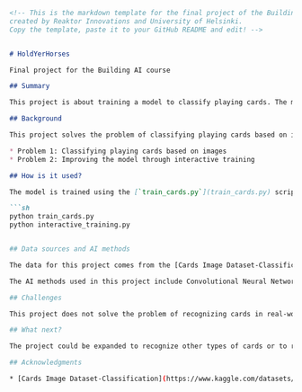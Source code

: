 

```markdown
<!-- This is the markdown template for the final project of the Building AI course, 
created by Reaktor Innovations and University of Helsinki. 
Copy the template, paste it to your GitHub README and edit! -->


# HoldYerHorses

Final project for the Building AI course

## Summary

This project is about training a model to classify playing cards. The model is trained on a dataset of card images and can be further improved through interactive training with user feedback.

## Background

This project solves the problem of classifying playing cards based on images. This could be useful in various card games where automatic card recognition could enhance the gaming experience. My personal motivation is my interest in AI and its applications in gaming.

* Problem 1: Classifying playing cards based on images
* Problem 2: Improving the model through interactive training

## How is it used?

The model is trained using the [`train_cards.py`](train_cards.py) script. For interactive training with user feedback, the [`interactive_training.py`](interactive_training.py) script is used. The users are developers or AI enthusiasts who want to experiment with image classification and interactive training.

```sh
python train_cards.py
python interactive_training.py


## Data sources and AI methods

The data for this project comes from the [Cards Image Dataset-Classification](https://www.kaggle.com/datasets/gpiosenka/cards-image-datasetclassification/data) on Kaggle.

The AI methods used in this project include Convolutional Neural Networks (CNNs) for image classification, and Transfer Learning to leverage pre-trained models for better performance and efficiency.

## Challenges

This project does not solve the problem of recognizing cards in real-world conditions, such as different lighting conditions or angles. Ethical considerations include ensuring that the technology is not used for cheating in card games.

## What next?

The project could be expanded to recognize other types of cards or to recognize cards in real-world conditions. Another next step is to adapt the model to detect cards from a specific game. Skills in image processing and deep learning would be useful for this.

## Acknowledgments

* [Cards Image Dataset-Classification](https://www.kaggle.com/datasets/gpiosenka/cards-image-datasetclassification/data)
```

